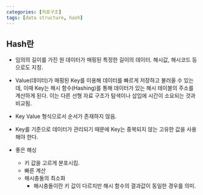 ```yaml
---
categories: [자료구조]
tags: [data structure, hash]
---
```


## Hash란

 - 임의의 길이를 가진 원 데이터가 매핑된 특정한 길이의 데이터. 해시값, 해시코드 등으로도 지칭.

 - Value(데이터)가 매핑된 Key를 이용해 데이터를 빠르게 저장하고 불러올 수 있는데, 
 이때 Key는 해시 함수(Hashing)를 통해 데이터가 있는 해시 테이블의 주소를 계산하게 된다. 
 이는 다른 선형 자료 구조가 탐색이나 삽입에 시간이 소요되는 것과 비교됨.

 - Key Value 형식으로서 순서가 존재하지 않음.

 - Key를 기준으로 데이터가 관리되기 때문에 Key는 중복되지 않는 고유한 값을 사용해야 한다.

 - 좋은 해싱
   - 키 값을 고르게 분포시킴.
   - 빠른 계산
   - 해시충돌의 최소화
     - 해시충돌이란 키 값이 다르지만 해시 함수의 결과값이 동일한 경우를 의미.

